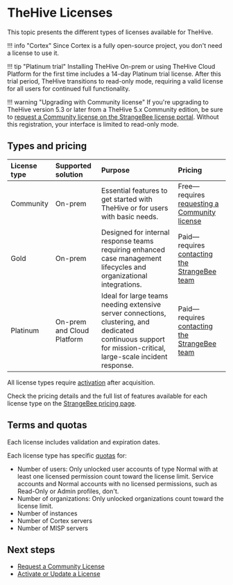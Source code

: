 # TheHive Licenses

This topic presents the different types of licenses available for TheHive.

!!! info "Cortex"
    Since Cortex is a fully open-source project, you don't need a license to use it.

!!! tip "Platinum trial"
    <!-- md:version 5.3 --> Installing TheHive On-prem or using TheHive Cloud Platform for the first time includes a 14-day Platinum trial license. After this trial period, TheHive transitions to read-only mode, requiring a valid license for all users for continued full functionality.

!!! warning "Upgrading with Community license"
    If you're upgrading to TheHive version 5.3 or later from a TheHive 5.x Community edition, be sure to [request a Community license on the StrangeBee license portal](../../installation/licenses/request-a-community-license.md). Without this registration, your interface is limited to read-only mode.

## Types and pricing

| License type    | Supported solution       | Purpose | Pricing |
| :---------- | :---------------------      |  :---------------------      | :---------------------      |
| Community   |  On-prem                    | Essential features to get started with TheHive or for users with basic needs. | Free—requires [requesting a Community license](request-a-community-license.md) |
| Gold       |  On-prem                    | Designed for internal response teams requiring enhanced case management lifecycles and organizational integrations. | Paid—requires [contacting the StrangeBee team](https://strangebee.com/contact-strangebee/)|
| Platinum    |  On-prem and Cloud Platform | Ideal for large teams needing extensive server connections, clustering, and dedicated continuous support for mission-critical, large-scale incident response. | Paid—requires [contacting the StrangeBee team](https://strangebee.com/contact-strangebee/) |

All license types require [activation](license.md) after acquisition.

Check the pricing details and the full list of features available for each license type on the [StrangeBee pricing page](https://strangebee.com/thehive-pricing-on-prem/).

## Terms and quotas

Each license includes validation and expiration dates.

Each license type has specific [quotas](https://strangebee.com/thehive-pricing-on-prem/) for:

* Number of users: Only unlocked user accounts of type Normal with at least one licensed permission count toward the license limit. Service accounts and Normal accounts with no licensed permissions, such as Read-Only or Admin profiles, don't.
* Number of organizations: Only unlocked organizations count toward the license limit.
* Number of instances
* Number of Cortex servers
* Number of MISP servers

<h2>Next steps</h2>

* [Request a Community License](request-a-community-license.md)
* [Activate or Update a License](license.md)